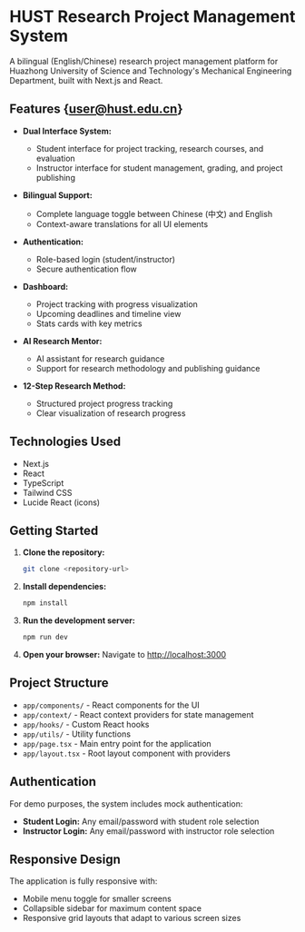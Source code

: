 # HUST Research Project Management System

A bilingual (English/Chinese) research project management platform for Huazhong University of Science and Technology's Mechanical Engineering Department, built with Next.js and React.

## Features {user@hust.edu.cn}

- **Dual Interface System:**

  - Student interface for project tracking, research courses, and evaluation
  - Instructor interface for student management, grading, and project publishing
- **Bilingual Support:**

  - Complete language toggle between Chinese (中文) and English
  - Context-aware translations for all UI elements
- **Authentication:**

  - Role-based login (student/instructor)
  - Secure authentication flow
- **Dashboard:**

  - Project tracking with progress visualization
  - Upcoming deadlines and timeline view
  - Stats cards with key metrics
- **AI Research Mentor:**

  - AI assistant for research guidance
  - Support for research methodology and publishing guidance
- **12-Step Research Method:**

  - Structured project progress tracking
  - Clear visualization of research progress

## Technologies Used

- Next.js
- React
- TypeScript
- Tailwind CSS
- Lucide React (icons)

## Getting Started

1. **Clone the repository:**

   ```bash
   git clone <repository-url>
   ```
2. **Install dependencies:**

   ```bash
   npm install
   ```
3. **Run the development server:**

   ```bash
   npm run dev
   ```
4. **Open your browser:**
   Navigate to [http://localhost:3000](http://localhost:3000)

## Project Structure

- `app/components/` - React components for the UI
- `app/context/` - React context providers for state management
- `app/hooks/` - Custom React hooks
- `app/utils/` - Utility functions
- `app/page.tsx` - Main entry point for the application
- `app/layout.tsx` - Root layout component with providers

## Authentication

For demo purposes, the system includes mock authentication:

- **Student Login:** Any email/password with student role selection
- **Instructor Login:** Any email/password with instructor role selection

## Responsive Design

The application is fully responsive with:

- Mobile menu toggle for smaller screens
- Collapsible sidebar for maximum content space
- Responsive grid layouts that adapt to various screen sizes
